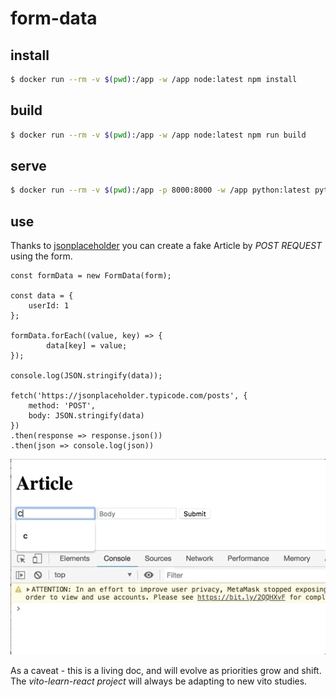 # form-data

## install
```bash
$ docker run --rm -v $(pwd):/app -w /app node:latest npm install
```

## build
```bash
$ docker run --rm -v $(pwd):/app -w /app node:latest npm run build
```

## serve
```bash
$ docker run --rm -v $(pwd):/app -p 8000:8000 -w /app python:latest python -m http.server 8000
 ```

## use

Thanks to [jsonplaceholder](https://github.com/typicode/jsonplaceholder) you can create a fake Article by *POST REQUEST* using the form.

```
const formData = new FormData(form);

const data = {
    userId: 1
};

formData.forEach((value, key) => {
        data[key] = value;
});

console.log(JSON.stringify(data));

fetch('https://jsonplaceholder.typicode.com/posts', {
    method: 'POST',
    body: JSON.stringify(data)
})
.then(response => response.json())
.then(json => console.log(json))

```
![gif 1](resources/1.gif)

As a caveat - this is a living doc, and will evolve as priorities grow and shift. The *vito-learn-react project* will always be adapting to new vito studies.
